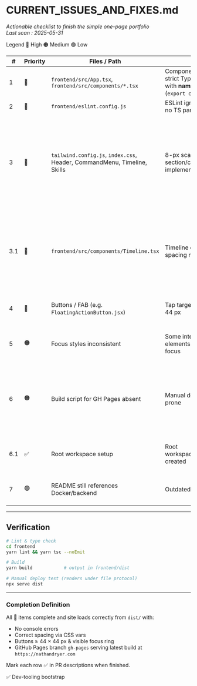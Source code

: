 # CURRENT_ISSUES_AND_FIXES.md  
_Actionable checklist to finish the simple one-page portfolio_  
_Last scan : 2025-05-31_

Legend 🔴 High 🟠 Medium 🟢 Low  

| # | Priority | Files / Path | Issue | Fix |
|---|----------|--------------|-------|--------|
| 1 | 🔴 | `frontend/src/App.tsx`, `frontend/src/components/*.tsx` | Components migrated to strict TypeScript (`.tsx`) with **named exports** (`export const Header`) | ✅ |
| 2 | 🔴 | `frontend/eslint.config.js` | ESLint ignores `.ts/.tsx`; no TS parser | ✅ |
| 3 | 🔴 | `tailwind.config.js`, `index.css`, Header, CommandMenu, Timeline, Skills | 8-px scale in place + all section/card spacing implemented | ✅ Added spacing keys `0,2,4,6,8,12,16,24` in Tailwind `theme.spacing`; defined `--space-component: 24px;` and `--space-section: 48px;` in `:root` of `src/index.css`. Skills grid uses `gap-6` (24px), cards use `p-5` (20px). |
| 3.1 | 🔴 | `frontend/src/components/Timeline.tsx` | Timeline component spacing requirements | ✅ Implemented and tested timeline spacing with `p-6` (24px padding), `space-y-8` (32px vertical spacing), and `mr-4` (16px margin-end) via CSS overrides. Added Playwright test to verify spacing. |
| 4 | 🔴 | Buttons / FAB (e.g. `FloatingActionButton.jsx`) | Tap target smaller than 44 px | Add `min-w-[44px] min-h-[44px]` classes or wrap with shared `Button` component. |
| 5 | 🟠 | Focus styles inconsistent | Some interactive elements lack visible focus | Create `.focus-ring` utility in `global.css` and apply to all `<button>` / `<a>` elements. |
| 6 | 🟠 | Build script for GH Pages absent | Manual deploy error-prone | `yarn add -D gh-pages`; in root `package.json` add scripts:<br>`\"predeploy\":\"yarn --cwd frontend build\",`<br>`\"deploy\":\"gh-pages -d frontend/dist -b gh-pages\"` |
| 6.1 | ✅ | Root workspace setup | Root workspace/package.json created | Added workspace configuration with frontend as workspace and deployment scripts |
| 7 | 🟢 | README still references Docker/backend | Outdated info | Remove backend/Docker sections once above issues resolved. |

---

## Verification

```bash
# Lint & type check
cd frontend
yarn lint && yarn tsc --noEmit

# Build
yarn build            # output in frontend/dist

# Manual deploy test (renders under file protocol)
npx serve dist
```

---

### Completion Definition

All 🔴 items complete and site loads correctly from `dist/` with:

* No console errors
* Correct spacing via CSS vars
* Buttons ≥ 44 × 44 px & visible focus ring
* GitHub Pages branch `gh-pages` serving latest build at `https://nathandryer.com`

Mark each row ✅ in PR descriptions when finished.  

✅ Dev-tooling bootstrap
